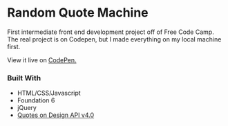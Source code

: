 # Random Quote Machine

First intermediate front end development project off of Free Code Camp. The real project is on Codepen, but I made everything on my local machine first.

View it live on [CodePen.](http://codepen.io/samkessaram/full/ENWqKz/)

### Built With
* HTML/CSS/Javascript
* Foundation 6
* jQuery
* [Quotes on Design API v4.0](https://quotesondesign.com/api-v4-0/)
